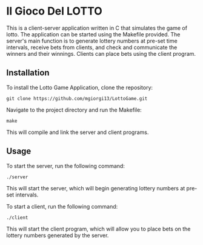 # Il Gioco Del LOTTO

This is a client-server application written in C that simulates the game of lotto. The application can be started using the Makefile provided. The server's main function is to generate lottery numbers at pre-set time intervals, receive bets from clients, and check and communicate the winners and their winnings. Clients can place bets using the client program.

## Installation

To install the Lotto Game Application, clone the repository:

`git clone https://github.com/mgiorgi13/LottoGame.git`

Navigate to the project directory and run the Makefile:

`make`

This will compile and link the server and client programs.

## Usage

To start the server, run the following command:

`./server`

This will start the server, which will begin generating lottery numbers at pre-set intervals.

To start a client, run the following command:

`./client`

This will start the client program, which will allow you to place bets on the lottery numbers generated by the server.
